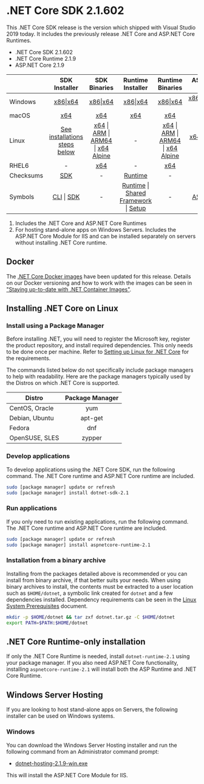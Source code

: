# .NET Core SDK 2.1.602

This .NET Core SDK release is the version which shipped with Visual Studio 2019 today. It includes the previously release .NET Core and ASP.NET Core Runtimes.

* .NET Core SDK 2.1.602
* .NET Core Runtime 2.1.9
* ASP.NET Core 2.1.9

|           | SDK Installer                        | SDK Binaries                 | Runtime Installer                                        | Runtime Binaries                                 | ASP.NET Core Runtime           |
| --------- | :------------------------------------------:     | :----------------------:                 | :---------------------------:                            | :-------------------------:                      | :-----------------:            |
|Windows|[x86][dotnet-sdk-win-x86.exe]\|[x64][dotnet-sdk-win-x64.exe]|[x86][dotnet-sdk-win-x86.zip]\|[x64][dotnet-sdk-win-x64.zip]|[x86][dotnet-runtime-win-x86.exe]\|[x64][dotnet-runtime-win-x64.exe]|[x86][dotnet-runtime-win-x86.zip]\|[x64][dotnet-runtime-win-x64.zip]|[x86][aspnetcore-runtime-win-x86.exe]\|[x64][aspnetcore-runtime-win-x64.exe]\|[Hosting Bundle][dotnet-hosting-win.exe]|
| macOS     | [x64][dotnet-sdk-osx-x64.pkg]  | [x64][dotnet-sdk-osx-x64.tar.gz]     | [x64][dotnet-runtime-osx-x64.pkg] | [x64][dotnet-runtime-osx-x64.tar.gz] | [x64][aspnetcore-runtime-osx-x64.tar.gz] |
| Linux     | [See installations steps below][linux-install]   | [x64][dotnet-sdk-linux-x64.tar.gz] \| [ARM][dotnet-sdk-linux-arm.tar.gz] \| [ARM64][dotnet-sdk-linux-arm64.tar.gz] \| [x64 Alpine][dotnet-sdk-linux-musl-x64.tar.gz] | - | [x64][dotnet-runtime-linux-x64.tar.gz] \| [ARM][dotnet-runtime-linux-arm.tar.gz] \| [ARM64][dotnet-runtime-linux-arm64.tar.gz] \| [x64 Alpine][dotnet-runtime-linux-musl-x64.tar.gz] | [x64][aspnetcore-runtime-linux-x64.tar.gz]  \| [ARM][aspnetcore-runtime-linux-arm.tar.gz] \| [x64 Alpine][aspnetcore-runtime-linux-musl-x64.tar.gz] |
| RHEL6     | -                                                | [x64][dotnet-sdk-rhel.6-x64.tar.gz]                    | -                                                        | [x64][dotnet-runtime-rhel.6-x64.tar.gz] | - |
| Checksums | [SDK][checksums-sdk]                             | -                                        | [Runtime][checksums-runtime]                             | - | - |
| Symbols   | [CLI][cli-symbols.zip] \| [SDK][dotnet-sdk-symbols.zip]  | -                                        | [Runtime][coreclr-symbols.zip] \| [Shared Framework][corefx-symbols.zip] \| [Setup][core-setup-symbols.zip] | - | [ASP.NET Core][aspnet-symbols.zip] |

1. Includes the .NET Core and ASP.NET Core Runtimes
2. For hosting stand-alone apps on Windows Servers. Includes the ASP.NET Core Module for IIS and can be installed separately on servers without installing .NET Core runtime.

## Docker

The [.NET Core Docker images](https://hub.docker.com/r/microsoft/dotnet/) have been updated for this release. Details on our Docker versioning and how to work with the images can be seen in ["Staying up-to-date with .NET Container Images"](https://devblogs.microsoft.com/dotnet/staying-up-to-date-with-net-container-images/).

## Installing .NET Core on Linux

### Install using a Package Manager

Before installing .NET, you will need to register the Microsoft key, register the product repository, and install required dependencies. This only needs to be done once per machine. Refer to [Setting up Linux for .NET Core][linux-install] for the requirements.

The commands listed below do not specifically include package managers to help with readability. Here are the package managers typically used by the Distros on which .NET Core is supported.

| Distro | Package Manager  |
| ---             | :----:  |
| CentOS, Oracle  | yum     |
| Debian, Ubuntu  | apt-get |
| Fedora          | dnf     |
| OpenSUSE, SLES  | zypper  |

### Develop applications

To develop applications using the .NET Core SDK, run the following command. The .NET Core runtime and ASP.NET Core runtime are included.

```bash
sudo [package manager] update or refresh
sudo [package manager] install dotnet-sdk-2.1
```

### Run applications

If you only need to run existing applications, run the following command. The .NET Core runtime and ASP.NET Core runtime are included.

```bash
sudo [package manager] update or refresh
sudo [package manager] install aspnetcore-runtime-2.1
```

### Installation from a binary archive

Installing from the packages detailed above is recommended or you can install from binary archive, if that better suits your needs.
When using binary archives to install, the contents must be extracted to a user location such as `$HOME/dotnet`, a symbolic link created for `dotnet` and a few dependencies installed.
Dependency requirements can be seen in the [Linux System Prerequisites](https://github.com/dotnet/core/blob/main/Documentation/linux.md) document.

```bash
mkdir -p $HOME/dotnet && tar zxf dotnet.tar.gz -C $HOME/dotnet
export PATH=$PATH:$HOME/dotnet
```

## .NET Core Runtime-only installation

If only the .NET Core Runtime is needed, install `dotnet-runtime-2.1` using your package manager. If you also need ASP.NET Core functionality, installing `aspnetcore-runtime-2.1` will install both the ASP Runtime and .NET Core Runtime.

## Windows Server Hosting

If you are looking to host stand-alone apps on Servers, the following installer can be used on Windows systems.

### Windows

You can download the Windows Server Hosting installer and run the following command from an Administrator command prompt:

* [dotnet-hosting-2.1.9-win.exe][dotnet-hosting-win.exe]

This will install the ASP.NET Core Module for IIS.

[dotnet-runtime-linux-arm.tar.gz]: https://download.visualstudio.microsoft.com/download/pr/585a519e-290a-4a97-b1d4-b9f6035386ca/ef6fb61a6665e035f4ac085aa4c35d8f/dotnet-runtime-2.1.9-linux-arm.tar.gz
[dotnet-runtime-linux-arm64.tar.gz]: https://download.visualstudio.microsoft.com/download/pr/640f0f10-7502-4edf-8fb1-84966cbf5d1c/88e3305fb2c6406c88b41423b7b8a030/dotnet-runtime-2.1.9-linux-arm64.tar.gz
[dotnet-runtime-linux-musl-x64.tar.gz]: https://download.visualstudio.microsoft.com/download/pr/dc9f9d1c-e12e-4818-841c-915e70cc4b7b/414d3bad206d760d8f53e5dcb9d6a8dd/dotnet-runtime-2.1.9-linux-musl-x64.tar.gz
[dotnet-runtime-linux-x64.tar.gz]: https://download.visualstudio.microsoft.com/download/pr/c97de534-1959-4eba-a7fe-bb86b3bb5bf0/fb39bc9e2ac40cb2268e6fe509cbcecd/dotnet-runtime-2.1.9-linux-x64.tar.gz
[dotnet-runtime-osx-x64.pkg]: https://download.visualstudio.microsoft.com/download/pr/09800006-f18c-4309-857f-80cda7624e73/6344157ba2959799ffd00fdcbafde52f/dotnet-runtime-2.1.9-osx-x64.pkg
[dotnet-runtime-osx-x64.tar.gz]: https://download.visualstudio.microsoft.com/download/pr/bf82df84-2804-4167-bf56-2e6df384d9eb/6524415a78e97105fb08a2ec8c48ac23/dotnet-runtime-2.1.9-osx-x64.tar.gz
[dotnet-runtime-rhel.6-x64.tar.gz]: https://download.visualstudio.microsoft.com/download/pr/3ce2571d-f718-423c-b732-1970b389924a/57e7f93e78bb0b09afedf8b511026d51/dotnet-runtime-2.1.9-rhel.6-x64.tar.gz
[dotnet-runtime-win-x64.exe]: https://download.visualstudio.microsoft.com/download/pr/b9cefae4-7f05-4dea-9fb0-3328aaddb2ee/545e5c4e0eeff6366523209935376002/dotnet-runtime-2.1.9-win-x64.exe
[dotnet-runtime-win-x64.zip]: https://download.visualstudio.microsoft.com/download/pr/dd326e41-9407-44e0-823d-e34121e9ae84/1d7668e882d0a050a8e3d0abae4fd6c8/dotnet-runtime-2.1.9-win-x64.zip
[dotnet-runtime-win-x86.exe]: https://download.visualstudio.microsoft.com/download/pr/beb607a3-c6a1-465a-b19a-5c6628dee015/5df8829b74fc83464768f0d25b524c45/dotnet-runtime-2.1.9-win-x86.exe
[dotnet-runtime-win-x86.zip]: https://download.visualstudio.microsoft.com/download/pr/55046aa9-d551-4053-944c-df8d69bf87e5/cc2f270aec7f0b8ecfe55a42c2878983/dotnet-runtime-2.1.9-win-x86.zip
[aspnetcore-runtime-linux-arm.tar.gz]: https://download.visualstudio.microsoft.com/download/pr/0c75c339-5301-4d4b-bd6b-d21ef6f3b9f0/eb8645704325a74b667fe67c392d9a48/aspnetcore-runtime-2.1.9-linux-arm.tar.gz
[aspnetcore-runtime-linux-musl-x64.tar.gz]: https://download.visualstudio.microsoft.com/download/pr/8b3aa0b1-17b5-4111-9513-24e7d6027b65/dca7180dcb96cc1741b5d5ec3d7d13cd/aspnetcore-runtime-2.1.9-linux-musl-x64.tar.gz
[aspnetcore-runtime-linux-x64.tar.gz]: https://download.visualstudio.microsoft.com/download/pr/c5075a91-1ae1-45f8-98ac-412b01697336/7c08df006985d6e631e5cf4de6811085/aspnetcore-runtime-2.1.9-linux-x64.tar.gz
[aspnetcore-runtime-osx-x64.tar.gz]: https://download.visualstudio.microsoft.com/download/pr/1372654f-9717-458a-8255-1b0d5bf94956/187fbaf0ab71566b57648813853da792/aspnetcore-runtime-2.1.9-osx-x64.tar.gz
[aspnetcore-runtime-win-x64.exe]: https://download.visualstudio.microsoft.com/download/pr/ece6ec5c-4bdb-494b-994b-3ece386e404a/436e42bf7c68b8455953d2d3285c27ed/aspnetcore-runtime-2.1.9-win-x64.exe
[aspnetcore-runtime-win-x86.exe]: https://download.visualstudio.microsoft.com/download/pr/7b1102b4-7c50-46ec-9c89-3c7e5aa10b46/12295b419d7b6a528b4b013acfb4ee12/aspnetcore-runtime-2.1.9-win-x86.exe
[dotnet-hosting-win.exe]: https://download.visualstudio.microsoft.com/download/pr/dc431217-1692-4db1-9e8b-3512c9788292/3070b595006fadcac1ce3b02aff5fadf/dotnet-hosting-2.1.9-win.exe

[dotnet-sdk-linux-arm.tar.gz]: https://download.visualstudio.microsoft.com/download/pr/f35175c0-e34e-49a8-a8da-47cceba66e2e/ee7ff7dce344a7ceec72ab6e35bd3512/dotnet-sdk-2.1.602-linux-arm.tar.gz
[dotnet-sdk-linux-arm64.tar.gz]: https://download.visualstudio.microsoft.com/download/pr/9e76a081-4a01-4a14-9943-dbcbb639bbd1/cc59e834309fcc495924e591f23a6c64/dotnet-sdk-2.1.602-linux-arm64.tar.gz
[dotnet-sdk-linux-musl-x64.tar.gz]: https://download.visualstudio.microsoft.com/download/pr/c6bbb506-4b62-4131-b704-b96fbaef423a/4f2fa6bd1748cbb7c9619e38cf990cbf/dotnet-sdk-2.1.602-linux-musl-x64.tar.gz
[dotnet-sdk-linux-x64.tar.gz]: https://download.visualstudio.microsoft.com/download/pr/90e05150-5a62-4598-8002-dda7286c1f77/fd1a1dac4b503daa4c8de02a9da1402f/dotnet-sdk-2.1.602-linux-x64.tar.gz
[dotnet-sdk-osx-x64.pkg]: https://download.visualstudio.microsoft.com/download/pr/61e3bae9-1805-4219-9100-5547b9a3b2ce/4621aa1011763a7464b473f97006c63c/dotnet-sdk-2.1.602-osx-x64.pkg
[dotnet-sdk-osx-x64.tar.gz]: https://download.visualstudio.microsoft.com/download/pr/eaf9f289-f905-41ca-b8e7-98bbdc071a2e/6778e99b4666608a8a60d8ba8a3bb00b/dotnet-sdk-2.1.602-osx-x64.tar.gz
[dotnet-sdk-rhel.6-x64.tar.gz]: https://download.visualstudio.microsoft.com/download/pr/5a1c3029-d419-4e8a-881e-a8b70101ac29/5dd7b508f89f249f19a47df98a88820e/dotnet-sdk-2.1.602-rhel.6-x64.tar.gz
[dotnet-sdk-win-x64.exe]: https://download.visualstudio.microsoft.com/download/pr/c21075f6-2ed9-4e19-92cc-866a086cb82a/820eaddfcb71e3eaf8d6590904297b44/dotnet-sdk-2.1.602-win-x64.exe
[dotnet-sdk-win-x64.zip]: https://download.visualstudio.microsoft.com/download/pr/6661d379-ee19-4e60-841c-20661f21cf9b/7beb6ffda307d2694b6e2573dbf8475e/dotnet-sdk-2.1.602-win-x64.zip
[dotnet-sdk-win-x86.exe]: https://download.visualstudio.microsoft.com/download/pr/a5b082f9-8c7d-431e-b8ef-9cc2c7c7b857/b82834ba428303c60827e1ffe5c37ea8/dotnet-sdk-2.1.602-win-x86.exe
[dotnet-sdk-win-x86.zip]: https://download.visualstudio.microsoft.com/download/pr/ace295dd-0030-41a6-a35a-9121065e80ab/f2d8468a598dfcd3111c6f12d35b127b/dotnet-sdk-2.1.602-win-x86.zip

[aspnet-symbols.zip]: https://download.visualstudio.microsoft.com/download/pr/255fda66-df42-4426-ba6e-d4f861af7c5c/688b6ff952dea68557368096ed6ff512/aspnet-2.1.9-symbols.zip
[cli-symbols.zip]: https://download.visualstudio.microsoft.com/download/pr/d0fdd452-5905-4b2a-a75c-bc3bed1064b8/dbf9eda4f8bbc68eb53f9c91dadf7042/cli-2.1.9-symbols.zip
[core-setup-symbols.zip]: https://download.visualstudio.microsoft.com/download/pr/d1d932c5-355d-4ce6-ba8c-3a019d6dcb04/3718bdbe0ef20017a807b321d7a594ea/core-setup-2.1.9-symbols.zip
[coreclr-symbols.zip]: https://download.visualstudio.microsoft.com/download/pr/537b9e61-b039-4268-b91d-1a5376933e1a/feeb7fbd92e3905637b4b6e89f2b5772/coreclr-2.1.9-symbols.zip
[corefx-symbols.zip]: https://download.visualstudio.microsoft.com/download/pr/77b1b665-a636-4452-bfcb-c9e533b96cfa/0817fd592a898906def3787deec302d9/corefx-2.1.9-symbols.zip
[dotnet-sdk-symbols.zip]: https://download.visualstudio.microsoft.com/download/pr/4c75b8b4-c2f0-4b2d-8646-7a9815f1efea/44945b5d239d3163a1d6fc202ff851ac/dotnet-sdk-2.1.9-symbols.zip

[checksums-runtime]: https://builds.dotnet.microsoft.com/dotnet/checksums/2.1.9-runtime-sha.txt
[checksums-sdk]: https://builds.dotnet.microsoft.com/dotnet/checksums/2.1.602-sdk-sha.txt

[linux-install]: https://learn.microsoft.com/dotnet/core/install/linux

